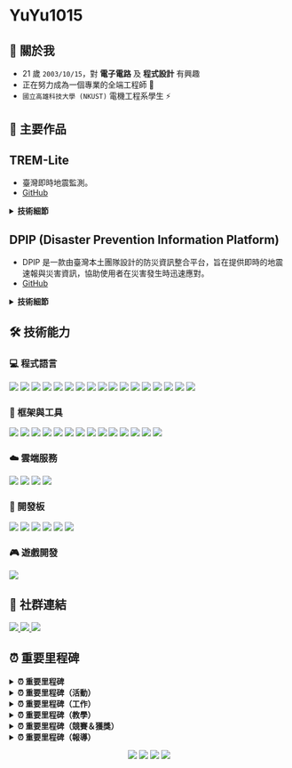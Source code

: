 # YuYu1015

## 🌟 關於我
- 21 歲 `2003/10/15`，對 **電子電路** 及 **程式設計** 有興趣
- 正在努力成為一個專業的全端工程師 💪
- `國立高雄科技大學 (NKUST)` 電機工程系學生 ⚡

## 📝 主要作品
## TREM-Lite

- 臺灣即時地震監測。
- [GitHub](https://github.com/ExpTechTW/TREM-Lite)

<details>
<summary><strong>技術細節</strong></summary>

- **資料整合**：整合 TREM-Net（臺灣即時地震觀測網）和中央氣象署的資料，提供即時且準確的地震資訊。
- **使用者介面設計**：設計直觀且易於使用的介面，提升使用者體驗。

</details>

## DPIP (Disaster Prevention Information Platform)

- DPIP 是一款由臺灣本土團隊設計的防災資訊整合平台，旨在提供即時的地震速報與災害資訊，協助使用者在災害發生時迅速應對。
- [GitHub](https://github.com/ExpTechTW/DPIP)

<details>
<summary><strong>技術細節</strong></summary>

- **跨平台開發**：使用 Flutter 框架進行跨平台開發，確保應用程式在 iOS 和 Android 平台上的一致性和高效能表現。

- **資料整合**：整合 TREM-Net（臺灣即時地震觀測網）和中央氣象署的資料，提供即時且準確的地震資訊。

- **狀態管理**：採用 Provider 進行狀態管理，提升應用程式的可維護性和效能。

- **即時通知**：實現即時推播功能，讓使用者在地震發生時能夠立即收到警報。

- **使用者介面設計**：設計直觀且易於使用的介面，提升使用者體驗。

</details>

## 🛠️ 技術能力

### 💻 程式語言
<div>
  <img src="https://img.shields.io/badge/JavaScript-%23323330.svg?style=for-the-badge&logo=javascript&logoColor=%23F7DF1E"/>
  <img src="https://img.shields.io/badge/TypeScript-%23007ACC.svg?style=for-the-badge&logo=typescript&logoColor=white"/>
  <img src="https://img.shields.io/badge/Python-3670A0?style=for-the-badge&logo=python&logoColor=ffdd54"/>
  <img src="https://img.shields.io/badge/Java-%23ED8B00.svg?style=for-the-badge&logo=openjdk&logoColor=white"/>
  <img src="https://img.shields.io/badge/Kotlin-%237F52FF.svg?style=for-the-badge&logo=kotlin&logoColor=white"/>
  <img src="https://img.shields.io/badge/Swift-F54A2A?style=for-the-badge&logo=swift&logoColor=white"/>
  <img src="https://img.shields.io/badge/C-00599C?style=for-the-badge&logo=c&logoColor=white"/>
  <img src="https://img.shields.io/badge/C++-%2300599C.svg?style=for-the-badge&logo=c%2B%2B&logoColor=white"/>
  <img src="https://img.shields.io/badge/C%23-%23239120.svg?style=for-the-badge&logo=csharp&logoColor=white"/>
  <img src="https://img.shields.io/badge/Go-%2300ADD8.svg?style=for-the-badge&logo=go&logoColor=white"/>
  <img src="https://img.shields.io/badge/PHP-%23777BB4.svg?style=for-the-badge&logo=php&logoColor=white"/>
  <img src="https://img.shields.io/badge/Lua-%232C2D72.svg?style=for-the-badge&logo=lua&logoColor=white"/>
  <img src="https://img.shields.io/badge/Dart-%230175C2.svg?style=for-the-badge&logo=dart&logoColor=white"/>
  <img src="https://img.shields.io/badge/HTML5-%23E34F26.svg?style=for-the-badge&logo=html5&logoColor=white"/>
  <img src="https://img.shields.io/badge/CSS3-%231572B6.svg?style=for-the-badge&logo=css3&logoColor=white"/>
  <img src="https://img.shields.io/badge/SCSS-CC6699?style=for-the-badge&logo=sass&logoColor=white"/>
  <img src="https://img.shields.io/badge/Pug-A86454?style=for-the-badge&logo=pug&logoColor=white"/>
</div>

### 🔧 框架與工具
<div>
  <img src="https://img.shields.io/badge/Vue.js-%2335495e.svg?style=for-the-badge&logo=vuedotjs&logoColor=%234FC08D"/>
  <img src="https://img.shields.io/badge/React-%2320232a.svg?style=for-the-badge&logo=react&logoColor=%2361DAFB"/>
  <img src="https://img.shields.io/badge/Flutter-%2302569B.svg?style=for-the-badge&logo=Flutter&logoColor=white"/>
  
  <img src="https://img.shields.io/badge/Node.js-6DA55F?style=for-the-badge&logo=node.js&logoColor=white"/>
  <img src="https://img.shields.io/badge/Express.js-%23404d59.svg?style=for-the-badge&logo=express&logoColor=%2361DAFB"/>
  <img src="https://img.shields.io/badge/Flask-%23000.svg?style=for-the-badge&logo=flask&logoColor=white"/>
  <img src="https://img.shields.io/badge/Django-%23092E20.svg?style=for-the-badge&logo=django&logoColor=white"/>
  
  <img src="https://img.shields.io/badge/MySQL-%2300f.svg?style=for-the-badge&logo=mysql&logoColor=white"/>
  <img src="https://img.shields.io/badge/Redis-%23DD0031.svg?style=for-the-badge&logo=redis&logoColor=white"/>
  
  <img src="https://img.shields.io/badge/Docker-%230db7ed.svg?style=for-the-badge&logo=docker&logoColor=white"/>
  <img src="https://img.shields.io/badge/Nginx-%23009639.svg?style=for-the-badge&logo=nginx&logoColor=white"/>
  <img src="https://img.shields.io/badge/Ansible-%231A1918.svg?style=for-the-badge&logo=ansible&logoColor=white"/>
  
  <img src="https://img.shields.io/badge/Git-%23F05033.svg?style=for-the-badge&logo=git&logoColor=white"/>
  
  <img src="https://img.shields.io/badge/Linux-FCC624?style=for-the-badge&logo=linux&logoColor=black"/>
</div>

### ☁️ 雲端服務
<div>
  <img src="https://img.shields.io/badge/Google_Cloud-%234285F4.svg?style=for-the-badge&logo=google-cloud&logoColor=white"/>
  <img src="https://img.shields.io/badge/AWS-%23FF9900.svg?style=for-the-badge&logo=amazon-aws&logoColor=white"/>
  <img src="https://img.shields.io/badge/Cloudflare-%23F38020.svg?style=for-the-badge&logo=Cloudflare&logoColor=white"/>
  <img src="https://img.shields.io/badge/Grafana-%23F46800.svg?style=for-the-badge&logo=grafana&logoColor=white"/>
</div>

### 🔌 開發板
<div>
  <img src="https://img.shields.io/badge/Arduino_Uno-%2300979D.svg?style=for-the-badge&logo=Arduino&logoColor=white"/>
  <img src="https://img.shields.io/badge/Arduino_Nano-%2300979D.svg?style=for-the-badge&logo=Arduino&logoColor=white"/>
  
  <img src="https://img.shields.io/badge/ESP32-E7352C?style=for-the-badge&logo=espressif&logoColor=white"/>
  <img src="https://img.shields.io/badge/ESP8266-E7352C?style=for-the-badge&logo=espressif&logoColor=white"/>
  
  <img src="https://img.shields.io/badge/Raspberry_Pi_4B-A22846?style=for-the-badge&logo=Raspberry%20Pi&logoColor=white"/>
  <img src="https://img.shields.io/badge/Raspberry_Pi_Pico-A22846?style=for-the-badge&logo=Raspberry%20Pi&logoColor=white"/>
</div>

### 🎮 遊戲開發
<div>
  <img src="https://img.shields.io/badge/Unity-%23000000.svg?style=for-the-badge&logo=unity&logoColor=white"/>
</div>

## 📱 社群連結
<div align="left">
  <a href="https://exptech.com.tw/dc">
    <img src="https://img.shields.io/badge/Discord-%235865F2.svg?style=for-the-badge&logo=discord&logoColor=white" />
  </a>
  <a href="https://www.instagram.com/whes1015">
    <img src="https://img.shields.io/badge/Instagram-%23E4405F.svg?style=for-the-badge&logo=Instagram&logoColor=white" />
  </a>
  <a href="https://www.threads.net/@whes1015">
    <img src="https://img.shields.io/badge/Threads-%23000000.svg?style=for-the-badge&logo=Threads&logoColor=white" />
  </a>
</div>

## ⏰ 重要里程碑

<details>
<summary><strong>⏰ 重要里程碑</strong></summary>
  
| 日期 | 成就 |
|------|------|
| `2020/10/15` | 建立 **[ExpTech \| 探索科技](https://github.com/ExpTechTW)**
| `2022/05/31` | 首次與 **高中學校合作(臺南 大灣高中)** 部屬自製 `加速度型地震儀`
| `2022/12/12` | 與 **交通部中央氣象局(CWB)** 簽約合作
| `2022/12/17` | 首次與 **國中學校合作(臺東 池上國中)** 部屬自製 `加速度型地震儀`
| `2023/02/07` | 至 **中央研究院(臺灣地震科學中心)** 分享 `TREM` 開發過程
| `2023/04/09` | 首次與 **大學學校合作(花蓮 東華大學)** 部屬自製 `速度型地震儀`

</details>

<details>
<summary><strong>⏰ 重要里程碑（活動）</strong></summary>
  
| 日期 | 成就 |
|------|------|
| `2023/11/07` | 以 **ExpTech - Team Leaders** 身份受邀參加 `中央氣象署(CWA) 112年合作推動地震資訊傳遞服務成果交流會`
| `2024/01/25` | 參加 **中央研究院 2024 Earthquake Early Warning workshop** 並與 `京都大學 山田真澄 老師` 分享 TREM 開發過程
| `2024/10/26` | 參加 `OCF 秋季交流會`
| `2024/11/14` | `臺灣教育科技展` 講者 (受 `ViewSonic` 邀請)
| `2024/11/14` | 全球數位人權大會 `RightsCon 25 Taipei` 前導介紹會
| `2024/11/23` | 參加 `g0v 第64次 黃金比例黑客松`
| `2024/11/30` | `Google Developer Groups DevFest Taipei 2024` 講者
| `2025/03/04` | `TOOCON #27` 講者
| `2025/03/08` | 參加 `SITCON 2025`

</details>

<details>
<summary><strong>⏰ 重要里程碑（工作）</strong></summary>
  
| 日期 | 成就 |
|------|------|
| `2023/11 ～ 2024/11` | **衛波科技股份有限公司** `後端工程師`
| `2024/12 ～ 現在` | **中央研究院 資訊科學研究所** `兼任助理`
| `2025/01 ～ 現在` | **國家衛生研究院** `程式開發`

</details>

<details>
<summary><strong>⏰ 重要里程碑（教學）</strong></summary>
  
| 日期 | 成就 |
|------|------|
| `2024/10/25` | `2024/11/01`、`2024/11/08` 至 `國立雲林科技大學` 教授 `Arduino`
| `2024/10/26` | 至 `高雄市立中正高級工業職業學校` 教授 `Arduino 循跡避障`

</details>

<details>
<summary><strong>⏰ 重要里程碑（競賽＆獲獎）</strong></summary>
  
| 日期 | 成就 |
|------|------|
| `2023/04/05` | `TREM` 在 `桃園市第63屆中小學科學展覽會` 獲得 `地球與行星科學科` **縣市第一名**
| `2023/07/28` | `TREM` 在 `第63屆全國中小學科學展覽會` 獲得 `地球與行星科學科` **全國第二名**
| `2024/07/10` | 參加 `2024 MAIC 行動應用創新競賽`
| `2024/11/09` | DPIP 獲得 **防災傑出獎**
| `2025/04/20` | `2025 技職杯 黑客松 南區賽` 獲得 **最佳技術獎**
| `2025/05/26` | `2025 技職杯 黑客松 全國賽` 獲得 **最佳設計獎**

</details>

<details>
<summary><strong>⏰ 重要里程碑（報導）</strong></summary>

| 日期 | 成就 |
|------|------|
| `2024/04/24` | DPIP 獲得 `三立新聞` 報導 |
| `2024/04/24` | DPIP 獲得 `民視新聞` 報導 |
| `2024/04/24` | DPIP 獲得 `華視新聞` 報導 |
| `2024/04/24` | DPIP 獲得 `奇摩新聞` 報導 |
| `2024/04/25` | DPIP 獲得 `ETtoday新聞雲` 報導 |
| `2024/04/25` | DPIP 獲得 `TVBS NEWS` 報導 |
| `2024/04/25` | DPIP 獲得 `今日新聞` 報導 |
| `2024/04/26` | DPIP 獲得 `聯合新聞網` 報導 |
| `2024/04/26` | DPIP 獲得 `中央社 CNA` 報導 |
| `2024/05/06` | DPIP 獲得 `Hami書城` 報導 |
| `2024/07/23` | DPIP 獲得 `親子天下` 報導 |
| `2024/07/29` | DPIP 獲得 `國立中央大學 新聞網` 報導 |
| `2024/08/15` | DPIP 獲得 `LINE TODAY` 報導 |
| `2024/08/23` | DPIP 獲得 `天下雜誌` 報導 |

</details>

<div align="center">
  
![](http://github-profile-summary-cards.vercel.app/api/cards/profile-details?username=whes1015&theme=tokyonight)
![](http://github-profile-summary-cards.vercel.app/api/cards/most-commit-language?username=whes1015&theme=tokyonight)
![](http://github-profile-summary-cards.vercel.app/api/cards/stats?username=whes1015&theme=tokyonight)
![](http://github-profile-summary-cards.vercel.app/api/cards/productive-time?username=whes1015&theme=tokyonight&utcOffset=8)

</div>
